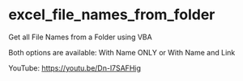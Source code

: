 # excel_file_names_from_folder
Get all File Names from a Folder using VBA

Both options are available:
With Name ONLY or With Name and Link

YouTube:
https://youtu.be/Dn-l7SAFHig
